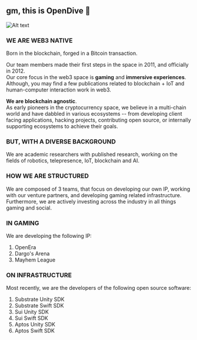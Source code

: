 ## gm, this is OpenDive 👋

![Alt text](https://github.com/OpenDive/.github/blob/main/profile/opendive-team-bg.png)

### WE ARE WEB3 NATIVE
Born in the blockchain, forged in a Bitcoin transaction.   

Our team members made their first steps in the space in 2011, and officially in 2012.   
Our core focus in the web3 space is **gaming** and **immersive experiences**. Although, you may find a few publications related to blockchain + IoT and human-computer interaction work in web3.   

**We are blockchain agnostic**.   
As early pioneers in the cryptocurrency space, we believe in a multi-chain world and have dabbled in various ecosystems -- from developing client facing applications, hacking projects, contributing open source, or internally supporting ecosystems to achieve their goals.

### BUT, WITH A DIVERSE BACKGROUND
We are academic researchers with published research, working on the fields of robotics, telepresence, IoT, blockchain and AI.

### HOW WE ARE STRUCTURED
We are composed of 3 teams, that focus on developing our own IP, working with our venture partners, and developing gaming related infrastructure. Furthermore, we are actively investing across the industry in all things gaming and social.

### IN GAMING
We are developing the following IP:
1. OpenEra
2. Dargo's Arena
3. Mayhem League

### ON INFRASTRUCTURE
Most recently, we are the developers of the following open source software:
1. Substrate Unity SDK
2. Substrate Swift SDK
3. Sui Unity SDK 
4. Sui Swift SDK
5. Aptos Unity SDK
6. Aptos Swift SDK
<!--

**Here are some ideas to get you started:**

🙋‍♀️ A short introduction - what is your organization all about?
👀 Contribution guidelines - how do team members dive in?
👩‍💻 Useful resources - where do you keep your docs? Is there anything else the team should know?
🍪 Fun facts - what is your team's favorite snack?
🧙 Remember, you can do mighty things with the power of [Markdown](https://docs.github.com/github/writing-on-github/getting-started-with-writing-and-formatting-on-github/basic-writing-and-formatting-syntax)
-->
